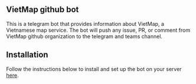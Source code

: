 ## VietMap github bot
This is a telegram bot that provides information about VietMap, a Vietnamese map service. The bot will push any issue, PR, or comment from VietMap github organization to the telegram and teams channel.
## Installation
Follow the instructions below to install and set up the bot on your server [here](./docs/INSTALL.md).